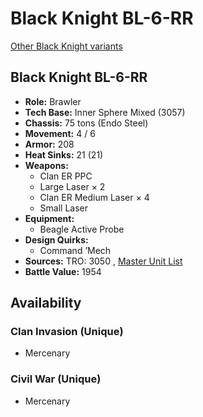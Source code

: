 # Black Knight BL-6-RR 

[Other Black Knight variants](../black_knight.md) 

## Black Knight BL-6-RR 

- **Role:** Brawler 
- **Tech Base:** Inner Sphere Mixed (3057) 
- **Chassis:** 75 tons (Endo Steel) 
- **Movement:** 4 / 6 
- **Armor:** 208 
- **Heat Sinks:** 21 (21) 
- **Weapons:** 
  - Clan ER PPC 
  - Large Laser × 2 
  - Clan ER Medium Laser × 4 
  - Small Laser 
- **Equipment:** 
  - Beagle Active Probe 
- **Design Quirks:** 
  - Command ’Mech 
- **Sources:** TRO: 3050 , [Master Unit List](http://masterunitlist.info/Unit/Details/3826) 
- **Battle Value:** 1954 

## Availability 

### Clan Invasion (Unique) 

- Mercenary 

### Civil War (Unique) 

- Mercenary 

